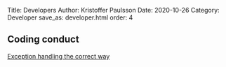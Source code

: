 Title: Developers
Author: Kristoffer Paulsson
Date: 2020-10-26
Category: Developer
save_as: developer.html
order: 4

## Coding conduct

[Exception handling the correct way](exceptions-in-angelos-source-code.html)